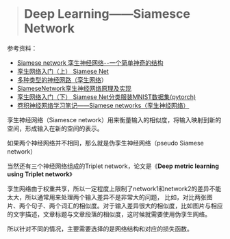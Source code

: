 > # Deep Learning——Siamesce Network

参考资料：

* [Siamese network 孪生神经网络--一个简单神奇的结构](https://zhuanlan.zhihu.com/p/35040994)
* [孪生网络入门（上） Siamese Net](https://blog.51cto.com/u_15185176/2798001)
* [多种类型的神经网路（孪生网络](https://www.cnblogs.com/Lee-yl/p/10113386.html)）
* [SiameseNetwork孪生神经网络原理及实现](https://booleflow.com/2021/03/06/siamesenetwork-luan-sheng-shen-jing-wang-luo-yuan-li-ji-shi-xian/)
* [孪生网络入门（下） Siamese Net分类服装MNIST数据集(pytorch)](https://blog.51cto.com/u_15185176/2992591?b=totalstatistic)
* [卷积神经网络学习笔记——Siamese networks（孪生神经网络）](https://www.cnblogs.com/wj-1314/p/11556107.html)

孪生神经网络（Siamesce network）用来衡量输入的相似度，将输入映射到新的空间，形成输入在新的空间的表示。

如果两个神经网络并不相同，那么就是伪孪生神经网络（pseudo Siamese network）

当然还有三个神经网络组成的Triplet network，论文是《**Deep** **metric learning using Triplet network**》

孪生网络由于权重共享，所以一定程度上限制了network1和network2的差异不能太大，所以通常用来处理两个输入差异不是非常大的问题， 比如，对比两张图片、两个句子、两个词汇的相似度。对于输入差异很大的相似度，比如图片与相应的文字描述，文章标题与文章段落的相似度，这时候就需要使用伪孪生网络。

所以针对不同的情况，主要需要选择的是网络结构和对应的损失函数。

